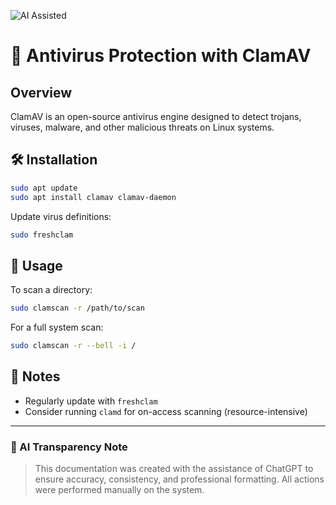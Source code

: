 ![AI Assisted](https://img.shields.io/badge/AI%20Assisted-ChatGPT-blueviolet)

# 🦠 Antivirus Protection with ClamAV

## Overview

ClamAV is an open-source antivirus engine designed to detect trojans, viruses, malware, and other malicious threats on Linux systems.

## 🛠️ Installation

```bash
sudo apt update
sudo apt install clamav clamav-daemon
```

Update virus definitions:

```bash
sudo freshclam
```

## 🧪 Usage

To scan a directory:

```bash
sudo clamscan -r /path/to/scan
```

For a full system scan:

```bash
sudo clamscan -r --bell -i /
```

## 🔁 Notes

- Regularly update with `freshclam`
- Consider running `clamd` for on-access scanning (resource-intensive)

---

### 🧾 AI Transparency Note

> This documentation was created with the assistance of ChatGPT to ensure accuracy, consistency, and professional formatting. All actions were performed manually on the system.
